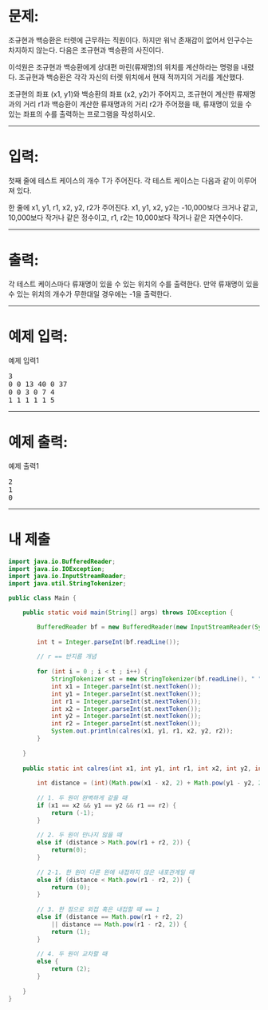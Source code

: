 # 문제: 
조규현과 백승환은 터렛에 근무하는 직원이다. 하지만 워낙 존재감이 없어서 인구수는 차지하지 않는다. 다음은 조규현과 백승환의 사진이다.



이석원은 조규현과 백승환에게 상대편 마린(류재명)의 위치를 계산하라는 명령을 내렸다. 조규현과 백승환은 각각 자신의 터렛 위치에서 현재 적까지의 거리를 계산했다.

조규현의 좌표 (x1, y1)와 백승환의 좌표 (x2, y2)가 주어지고, 조규현이 계산한 류재명과의 거리 r1과 백승환이 계산한 류재명과의 거리 r2가 주어졌을 때, 류재명이 있을 수 있는 좌표의 수를 출력하는 프로그램을 작성하시오.

---
# 입력:
첫째 줄에 테스트 케이스의 개수 T가 주어진다. 각 테스트 케이스는 다음과 같이 이루어져 있다.

한 줄에 x1, y1, r1, x2, y2, r2가 주어진다. x1, y1, x2, y2는 -10,000보다 크거나 같고, 10,000보다 작거나 같은 정수이고, r1, r2는 10,000보다 작거나 같은 자연수이다.

---
# 출력: 
각 테스트 케이스마다 류재명이 있을 수 있는 위치의 수를 출력한다. 만약 류재명이 있을 수 있는 위치의 개수가 무한대일 경우에는 -1을 출력한다.

---
# 예제 입력:

예제 입력1
<pre>
3
0 0 13 40 0 37
0 0 3 0 7 4
1 1 1 1 1 5
</pre>

---
# 예제 출력:

예제 출력1
<pre>
2
1
0
</pre>

---
# 내 제출

~~~java
import java.io.BufferedReader;
import java.io.IOException;
import java.io.InputStreamReader;
import java.util.StringTokenizer;

public class Main {

	public static void main(String[] args) throws IOException {

		BufferedReader bf = new BufferedReader(new InputStreamReader(System.in));
		
		int	t = Integer.parseInt(bf.readLine());
		
		// r == 반지름 개념
		
		for (int i = 0 ; i < t ; i++) {
			StringTokenizer st = new StringTokenizer(bf.readLine(), " ");
			int x1 = Integer.parseInt(st.nextToken());
			int y1 = Integer.parseInt(st.nextToken());
			int r1 = Integer.parseInt(st.nextToken());
			int x2 = Integer.parseInt(st.nextToken());
			int y2 = Integer.parseInt(st.nextToken());
			int r2 = Integer.parseInt(st.nextToken());
			System.out.println(calres(x1, y1, r1, x2, y2, r2));
		}
		
	}
	
	public static int calres(int x1, int y1, int r1, int x2, int y2, int r2) {
		
		int distance = (int)(Math.pow(x1 - x2, 2) + Math.pow(y1 - y2, 2));
		
		// 1. 두 원이 완벽하게 같을 때
		if (x1 == x2 && y1 == y2 && r1 == r2) {
			return (-1);
		}
		
		// 2. 두 원이 만나지 않을 때
		else if (distance > Math.pow(r1 + r2, 2)) {
			return(0);
		}
		
		// 2-1. 한 원이 다른 원에 내접하지 않은 내포관계일 때
		else if (distance < Math.pow(r1 - r2, 2)) {
			return (0);
		}
		
		// 3. 한 점으로 외접 혹은 내접할 때 == 1
		else if (distance == Math.pow(r1 + r2, 2)
			|| distance == Math.pow(r1 - r2, 2)) {
			return (1);
		}
		
		// 4. 두 원이 교차할 때
		else {
			return (2);
		}
		
	}
}
~~~
